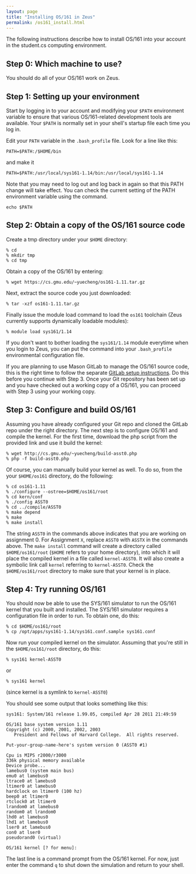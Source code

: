 ```yaml
---
layout: page
title: "Installing OS/161 in Zeus"
permalink: /os161_install.html
---
```


 The following instructions describe how to install OS/161 into your account in the student.cs computing environment. 

## Step 0: Which machine to use?

You should do all of your OS/161 work on Zeus. 

## Step 1: Setting up your environment

 Start by logging in to your account and modifying your `$PATH`
environment variable to ensure that various OS/161-related
development tools are available. Your `$PATH` is normally set in your
shell's startup file each time you log in. 

Edit your `PATH` variable in the `.bash_profile` file. Look for a line like this: 

```
PATH=$PATH:/$HOME/bin
```

and make it

```
PATH=$PATH:/usr/local/sys161-1.14/bin:/usr/local/sys161-1.14 
```

 Note that you may need to log out and log back in again so that this
PATH change will take effect. You can check the current setting of
the PATH environment variable using the command.

```
echo $PATH
```

## Step 2: Obtain a copy of the OS/161 source code

Create a tmp directory under your `$HOME` directory: 

```
% cd
% mkdir tmp
% cd tmp
```

Obtain a copy of the OS/161 by entering:

```
% wget https://cs.gmu.edu/~yuecheng/os161-1.11.tar.gz
```

Next, extract the source code you just downloaded: 

```
% tar -xzf os161-1.11.tar.gz
```

Finally issue the module load command to load the `os161` toolchain
(Zeus currently supports dynamically loadable modules):

```
% module load sys161/1.14
```

If you don't want to bother loading the `sys161/1.14` module everytime 
when you login to Zeus, you can put the command into your `.bash_profile` 
environmental configuration file.



If you are planning to use Mason GitLab to manage the OS/161 source
code, this is the right time to follow
the separate <a href="gitlab_setup.html">GitLab setup instructions</a>.
Do this before you continue with Step 3.
Once your Git repository has been set up and you have checked
out a working copy of a OS/161, you can proceed with 
Step 3 using your working copy.

## Step 3: Configure and build OS/161

Assuming you have already configured your Git repo and cloned
the GitLab repo under the right directory.
The next step is to configure OS/161 and compile
the kernel. For the first time, download the php script from
the provided link and use it build the kernel:

```
% wget http://cs.gmu.edu/~yuecheng/build-asst0.php
% php -f build-asst0.php 
```


Of course, you can manually build your kernel as well. To do so, from
the your `$HOME/os161` directory, do the following:

```
% cd os161-1.11
% ./configure --ostree=$HOME/os161/root
% cd kern/conf
% ./config ASST0
% cd ../compile/ASST0
% make depend
% make
% make install
```

The string `ASST0` in the commands above
indicates that you 
are working on assignment 0.
For Assignment `X`,
replace `ASST0` with `ASSTX`
in the commands above.
The `make install` command will create a directory
called `$HOME/os161/root`
(`$HOME` refers to your
home directory), into which it will place the compiled
kernel in a file called `kernel-ASST0`.
It will also create a symbolic link call `kernel`
referring to `kernel-ASST0`.
Check the `$HOME/os161/root` directory
to make sure that your kernel
is in place.

## Step 4: Try running OS/161

You should now be able to use the SYS/161 simulator to run
the OS/161 kernel that you built and installed.
The SYS/161 simulator requires a configuration file in
order to run.  To obtain one, do this:

```
% cd $HOME/os161/root
% cp /opt/apps/sys161-1.14/sys161.conf.sample sys161.conf
```

Now run your compiled kernel on the
simulator.  Assuming that you're still in the
`$HOME/os161/root` directory,
do this:

```
% sys161 kernel-ASST0
```

or

```
% sys161 kernel
```

(since kernel is a symlink to `kernel-ASST0`)

You should see some output that looks something like this:

```
sys161: System/161 release 1.99.05, compiled Apr 28 2011 21:49:59

OS/161 base system version 1.11
Copyright (c) 2000, 2001, 2002, 2003
   President and Fellows of Harvard College.  All rights reserved.

Put-your-group-name-here's system version 0 (ASST0 #1)

Cpu is MIPS r2000/r3000
336k physical memory available
Device probe...
lamebus0 (system main bus)
emu0 at lamebus0
ltrace0 at lamebus0
ltimer0 at lamebus0
hardclock on ltimer0 (100 hz)
beep0 at ltimer0
rtclock0 at ltimer0
lrandom0 at lamebus0
random0 at lrandom0
lhd0 at lamebus0
lhd1 at lamebus0
lser0 at lamebus0
con0 at lser0
pseudorand0 (virtual)

OS/161 kernel [? for menu]: 
```


The last line is a command prompt from the OS/161 kernel.
For now, just enter the command `q` to shut down
the simulation and return to your shell.


